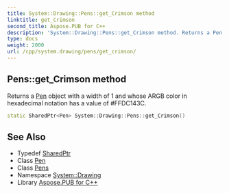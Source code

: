 ```yaml
---
title: System::Drawing::Pens::get_Crimson method
linktitle: get_Crimson
second_title: Aspose.PUB for C++
description: 'System::Drawing::Pens::get_Crimson method. Returns a Pen object with a width of 1 and whose ARGB color in hexadecimal notation has a value of #FFDC143C in C++.'
type: docs
weight: 2000
url: /cpp/system.drawing/pens/get_crimson/
---
```

## Pens::get_Crimson method


Returns a [Pen](../../pen/) object with a width of 1 and whose ARGB color in hexadecimal notation has a value of #FFDC143C.

```cpp
static SharedPtr<Pen> System::Drawing::Pens::get_Crimson()
```

## See Also

* Typedef [SharedPtr](../../../system/sharedptr/)
* Class [Pen](../../pen/)
* Class [Pens](../)
* Namespace [System::Drawing](../../)
* Library [Aspose.PUB for C++](../../../)
